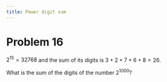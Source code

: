 ```yaml
---
title: Power digit sum
---
```

# Problem 16

$2^{15} = 32768$ and the sum of its digits is $3 + 2 + 7 + 6 + 8 = 26$.

What is the sum of the digits of the number $2^{1000}$?
